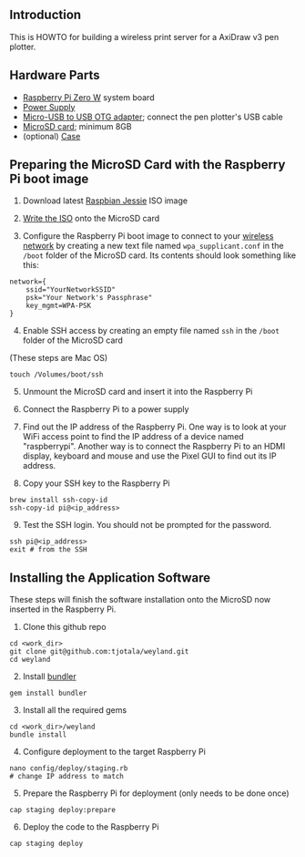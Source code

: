 Introduction
------------
This is HOWTO for building a wireless print server for a AxiDraw v3 pen plotter.


Hardware Parts
--------------
* [Raspberry Pi Zero W](https://www.adafruit.com/product/3400) system board
* [Power Supply](http://a.co/26ZpROt)
* [Micro-USB to USB OTG adapter](http://a.co/i04myNU); connect the pen plotter's USB cable
* [MicroSD card](http://a.co/3a2ZoW6); minimum 8GB
* (optional) [Case](http://a.co/1DJdba2)

Preparing the MicroSD Card with the Raspberry Pi boot image
----------------------------------------------------------
1) Download latest [Raspbian Jessie](https://www.raspberrypi.org/downloads/raspbian/) ISO image

2) [Write the ISO](https://www.raspberrypi.org/documentation/installation/installing-images/README.md) onto the MicroSD card

3) Configure the Raspberry Pi boot image to connect to your [wireless network](https://www.raspberrypi.org/forums/viewtopic.php?f=63&t=161202) by creating a new text file named `wpa_supplicant.conf` in the `/boot` folder of the MicroSD card. Its contents should look something like this:

```
network={
    ssid="YourNetworkSSID"
    psk="Your Network's Passphrase"
    key_mgmt=WPA-PSK
}
```

4) Enable SSH access by creating an empty file named `ssh` in the `/boot` folder of the MicroSD card

(These steps are Mac OS)
```
touch /Volumes/boot/ssh
```

5) Unmount the MicroSD card and insert it into the Raspberry Pi

6) Connect the Raspberry Pi to a power supply

7) Find out the IP address of the Raspberry Pi. One way is to look at your WiFi access point to find the IP address of a device named "raspberrypi". Another way is to connect the Raspberry Pi to an HDMI display, keyboard and mouse and use the Pixel GUI to find out its IP address.

8) Copy your SSH key to the Raspberry Pi

```
brew install ssh-copy-id
ssh-copy-id pi@<ip_address>
```

9) Test the SSH login. You should not be prompted for the password.

```
ssh pi@<ip_address>
exit # from the SSH
```

Installing the Application Software
-----------------------------------
These steps will finish the software installation onto the MicroSD now inserted in the Raspberry Pi.

1) Clone this github repo

```
cd <work_dir>
git clone git@github.com:tjotala/weyland.git
cd weyland
```

2) Install [bundler](https://bundler.io/)

```
gem install bundler
```

3) Install all the required gems

```
cd <work_dir>/weyland
bundle install
```

4) Configure deployment to the target Raspberry Pi

```
nano config/deploy/staging.rb
# change IP address to match
```

5) Prepare the Raspberry Pi for deployment (only needs to be done once)

```
cap staging deploy:prepare
```

6) Deploy the code to the Raspberry Pi

```
cap staging deploy
```
